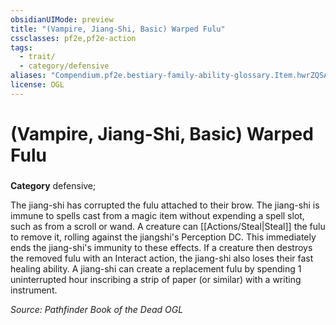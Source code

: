 ```yaml
---
obsidianUIMode: preview
title: "(Vampire, Jiang-Shi, Basic) Warped Fulu"
cssclasses: pf2e,pf2e-action
tags:
  - trait/
  - category/defensive
aliases: "Compendium.pf2e.bestiary-family-ability-glossary.Item.hwrZQSADT36TjDdv"
license: OGL
---
```

# (Vampire, Jiang-Shi, Basic) Warped Fulu

### 

**Category** defensive; 




The jiang-shi has corrupted the fulu attached to their brow. The jiang-shi is immune to spells cast from a magic item without expending a spell slot, such as from a scroll or wand. A creature can [[Actions/Steal|Steal]] the fulu to remove it, rolling against the jiangshi's Perception DC. This immediately ends the jiang-shi's immunity to these effects. If a creature then destroys the removed fulu with an Interact action, the jiang-shi also loses their fast healing ability. A jiang-shi can create a replacement fulu by spending 1 uninterrupted hour inscribing a strip of paper (or similar) with a writing instrument.

*Source: Pathfinder Book of the Dead*
*OGL*
